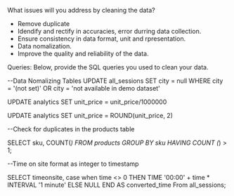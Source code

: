 What issues will you address by cleaning the data?

- Remove duplicate
- Idendify and rectify in accuracies, error durring data collection.
- Ensure consistency in data format, unit and rpresentation.
- Data nomalization.
- Improve the quality and reliability of the data.


Queries:
Below, provide the SQL queries you used to clean your data.

--Data Nomalizing Tables
UPDATE all_sessions
SET city = null
WHERE city = '(not set)' OR city = 'not available in demo dataset'

UPDATE analytics
SET unit_price = unit_price/1000000

UPDATE analytics
SET unit_price = ROUND(unit_price, 2) 


--Check for duplicates in the products table 

SELECT sku, COUNT(*)
FROM products
GROUP BY sku
HAVING COUNT (*) > 1;

--Time on site format as integer to timestamp

SELECT timeonsite, 
case when time <> 0
THEN TIME '00:00' + time *
INTERVAL '1 minute' ELSE NULL
END AS converted_time
From all_sessions;